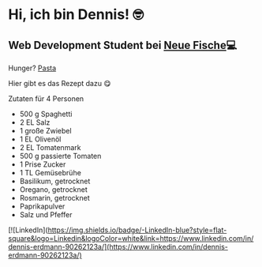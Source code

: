 # Hi, ich bin Dennis! :nerd_face:

## Web Development Student bei [Neue Fische](https://github.com/neuefische):computer:

Hunger? [Pasta](https://www.eatclub.tv/wp-content/uploads/sites/4/2022/04/pasta-al-pollo-1-e1655385643884.jpg)

Hier gibt es das Rezept dazu :yum:

Zutaten für 4 Personen

- 500 g Spaghetti
- 2 EL Salz
- 1 große Zwiebel
- 1 EL Olivenöl
- 2 EL Tomatenmark
- 500 g passierte Tomaten
- 1 Prise Zucker
- 1 TL Gemüsebrühe
- Basilikum, getrocknet
- Oregano, getrocknet
- Rosmarin, getrocknet
- Paprikapulver
- Salz und Pfeffer

[![LinkedIn](https://img.shields.io/badge/-LinkedIn-blue?style=flat-square&logo=Linkedin&logoColor=white&link=https://www.linkedin.com/in/dennis-erdmann-90262123a/](https://www.linkedin.com/in/dennis-erdmann-90262123a/)

